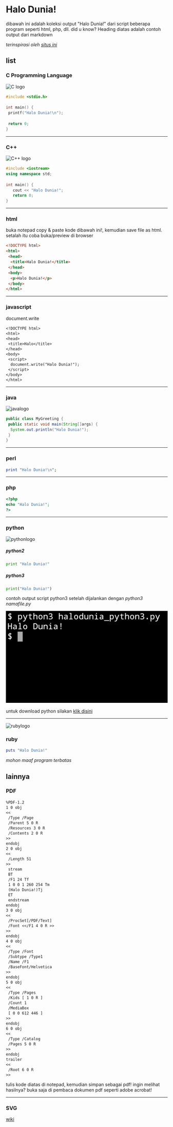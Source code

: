 # Halo Dunia!

dibawah ini adalah koleksi output "Halo Dunia!" dari script beberapa program seperti html, php, dll.
did u know? Heading diatas adalah contoh output dari markdown

*terinspirasi oleh [situs ini](http://helloworldcollection.de)*


## list

### C Programming Language

![C logo](https://fedrikaristiyanto.github.io/halo-dunia/img/clogo.svg)



```c
#include <stdio.h>

int main() {
 printf("Halo Dunia!\n");

 return 0;
}
```


***

### C++


![C++ logo](https://fedrikaristiyanto.github.io/halo-dunia/img/cpplogo.svg)

```c++
#include <iostream>
using namespace std;

int main() {
   cout << "Halo Dunia!";
   return 0;
}
```



***

### html

buka notepad copy & paste kode dibawah ini!, kemudian save file as html.
setalah itu coba buka/preview di browser

```html
<!DOCTYPE html>
<html>
 <head>
  <title>Halo Dunia!</title>
 </head>
 <body>
  <p>Halo Dunia!</p>
 </body>
</html>
```

***

### javascript

document.write

```
<!DOCTYPE html>
<html>
<head>
 <title>Halo</title>
</head>
<body>
 <script>
  document.write("Halo Dunia!");
 </script>
</body>
</html>
```

***

### java

![javalogo](https://fedrikaristiyanto.github.io/halo-dunia/img/javalogo.svg)

```java
public class MyGreeting {
 public static void main(String[]args) {
  System.out.println("Halo Dunia!");
 }
}
```

***

### perl

```perl
print "Halo Dunia!\n";
```


***

### php

```php
<?php
echo "Halo Dunia!";
?>
```

***

### python

![pythonlogo](https://fedrikaristiyanto.github.io/halo-dunia/img/pythonlogo.svg)

##### python2

```python
print "Halo Dunia!"
```


##### python3

```python
print("Halo Dunia!")
```
contoh output script python3 setelah dijalankan dengan _python3 namafile.py_

![output](https://raw.githubusercontent.com/fedrikaristiyanto/halo-dunia/master/img/20190522_123340.png)

untuk download python silakan [klik disini](https://www.python.org)

***

![rubylogo](https://fedrikaristiyanto.github.io/halo-dunia/img/rubylogo.svg)

### ruby

```ruby
puts "Halo Dunia!"
```


*mohon maaf program terbatas*

## lainnya

### PDF
```
%PDF-1.2
1 0 obj
<<
 /Type /Page
 /Parent 5 0 R
 /Resources 3 0 R
 /Contents 2 0 R
>>
endobj
2 0 obj
<<
 /Length 51
>>
 stream
 BT
 /F1 24 Tf
 1 0 0 1 260 254 Tm
 (Halo Dunia!)Tj
 ET
 endstream
endobj
3 0 obj
<<
 /ProcSet[/PDF/Text]
 /Font <</F1 4 0 R >>
>>
endobj
4 0 obj
<<
 /Type /Font
 /Subtype /Type1
 /Name /F1
 /BaseFont/Helvetica
>>
endobj
5 0 obj
<<
 /Type /Pages
 /Kids [ 1 0 R ]
 /Count 1
 /MediaBox
 [ 0 0 612 446 ]
>>
endobj
6 0 obj
<<
 /Type /Catalog
 /Pages 5 0 R
>>
endobj
trailer
<<
 /Root 6 0 R
>>
```
tulis kode diatas di notepad, kemudian simpan sebagai pdf!
ingin melihat hasilnya? buka saja di pembaca dokumen pdf seperti adobe acrobat!
***
### SVG

[wiki](https://github.com/fedrikaristiyanto/halo-dunia/wiki)
